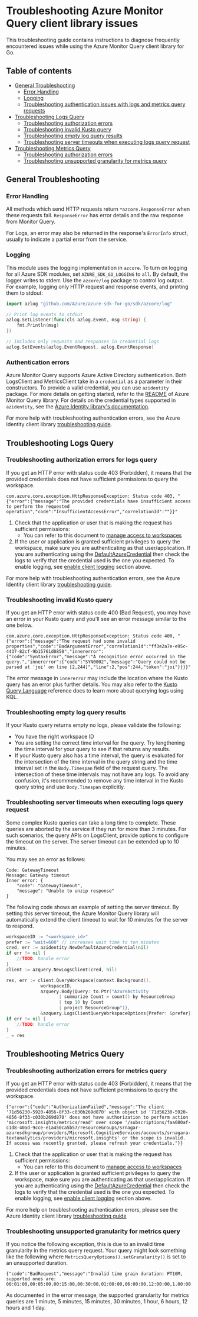 # Troubleshooting Azure Monitor Query client library issues

This troubleshooting guide contains instructions to diagnose frequently encountered issues while using the Azure
Monitor Query client library for Go.

## Table of contents

* [General Troubleshooting](#general-troubleshooting)
    * [Error Handling](#error-handling)
    * [Logging](#logging)
    * [Troubleshooting authentication issues with logs and metrics query requests](#authentication-errors)
* [Troubleshooting Logs Query](#troubleshooting-logs-query)
    * [Troubleshooting authorization errors](#troubleshooting-authorization-errors-for-logs-query)
    * [Troubleshooting invalid Kusto query](#troubleshooting-invalid-kusto-query)
    * [Troubleshooting empty log query results](#troubleshooting-empty-log-query-results)
    * [Troubleshooting server timeouts when executing logs query request](#troubleshooting-server-timeouts-when-executing-logs-query-request)
* [Troubleshooting Metrics Query](#troubleshooting-metrics-query)
    * [Troubleshooting authorization errors](#troubleshooting-authorization-errors-for-metrics-query)
    * [Troubleshooting unsupported granularity for metrics query](#troubleshooting-unsupported-granularity-for-metrics-query)

## General Troubleshooting

### Error Handling

All methods which send HTTP requests return `*azcore.ResponseError` when these requests fail. `ResponseError` has error details and the raw response from Monitor Query.

For Logs, an error may also be returned in the response's `ErrorInfo` struct, usually to indicate a partial error from the service.

### Logging

This module uses the logging implementation in `azcore`. To turn on logging for all Azure SDK modules, set `AZURE_SDK_GO_LOGGING` to `all`. By default, the logger writes to stderr. Use the `azcore/log` package to control log output. For example, logging only HTTP request and response events, and printing them to stdout:

```go
import azlog "github.com/Azure/azure-sdk-for-go/sdk/azcore/log"

// Print log events to stdout
azlog.SetListener(func(cls azlog.Event, msg string) {
	fmt.Println(msg)
})

// Includes only requests and responses in credential logs
azlog.SetEvents(azlog.EventRequest, azlog.EventResponse)
```

### Authentication errors

Azure Monitor Query supports Azure Active Directory authentication. Both LogsClient and
MetricsClient take in a `credential` as a parameter in their constructors. To provide a valid credential, you can use
`azidentity` package. For more details on getting started, refer to
the [README][readme_authentication]
of Azure Monitor Query library. For details on the credential types supported in `azidentity`, see the [Azure Identity library's documentation][azidentity_docs].

For more help with troubleshooting authentication errors, see the Azure Identity client library [troubleshooting guide][azidentity_troubleshooting].

## Troubleshooting Logs Query

### Troubleshooting authorization errors for logs query

If you get an HTTP error with status code 403 (Forbidden), it means that the provided credentials does not have
sufficient permissions to query the workspace.
```text
com.azure.core.exception.HttpResponseException: Status code 403, "{"error":{"message":"The provided credentials have insufficient access to perform the requested operation","code":"InsufficientAccessError","correlationId":""}}"
```

1. Check that the application or user that is making the request has sufficient permissions:
    * You can refer to this document to [manage access to workspaces][workspace_access]
2. If the user or application is granted sufficient privileges to query the workspace, make sure you are
   authenticating as that user/application. If you are authenticating using the
   [DefaultAzureCredential][default_azure_cred]
   then check the logs to verify that the credential used is the one you expected. To enable logging, see [enable
   client logging](#logging) section above.

For more help with troubleshooting authentication errors, see the Azure Identity client library [troubleshooting guide][azidentity_troubleshooting].

### Troubleshooting invalid Kusto query

If you get an HTTP error with status code 400 (Bad Request), you may have an error in your Kusto query and you'll
see an error message similar to the one below.

```text
com.azure.core.exception.HttpResponseException: Status code 400, "{"error":{"message":"The request had some invalid properties","code":"BadArgumentError","correlationId":"ff3e2a7e-e95c-4437-82cf-9b15761d0850","innererror":{"code":"SyntaxError","message":"A recognition error occurred in the query.","innererror":{"code":"SYN0002","message":"Query could not be parsed at 'joi' on line [2,244]","line":2,"pos":244,"token":"joi"}}}}"
```

The error message in `innererror` may include the location where the Kusto query has an error plus further details. You may also refer to the [Kusto Query Language][kusto] reference docs to learn more about querying logs using KQL.

### Troubleshooting empty log query results

If your Kusto query returns empty no logs, please validate the following:

- You have the right workspace ID
- You are setting the correct time interval for the query. Try lengthening the time interval for your query to see if that
  returns any results.
- If your Kusto query also has a time interval, the query is evaluated for the intersection of the time interval in the
  query string and the time interval set in the `Body.Timespan` field of the request query. The intersection of
  these time intervals may not have any logs. To avoid any confusion, it's recommended to remove any time interval in
  the Kusto query string and use `Body.Timespan` explicitly.

### Troubleshooting server timeouts when executing logs query request

Some complex Kusto queries can take a long time to complete. These queries are aborted by the service if they run for more than 3 minutes. For such scenarios, the query APIs on LogsClient, provide options to configure the timeout on the server. The server timeout can be extended up to 10 minutes.

You may see an error as follows:

```
Code: GatewayTimeout
Message: Gateway timeout
Inner error: {
    "code": "GatewayTimeout",
    "message": "Unable to unzip response"
}
```

The following code shows an example of setting the server timeout. By setting this server timeout, the Azure Monitor Query library will automatically extend the client timeout to wait for 10 minutes for the server to respond. 

```go
workspaceID := "<workspace_id>"
prefer := "wait=600" // increases wait time to ten minutes
cred, err := azidentity.NewDefaultAzureCredential(nil)
if err != nil {
    //TODO: handle error
}
client := azquery.NewLogsClient(cred, nil)

res, err := client.QueryWorkspace(context.Background(), 
             workspaceID, 
             azquery.Body{Query: to.Ptr("AzureActivity
                    | summarize Count = count() by ResourceGroup
                    | top 10 by Count
                    | project ResourceGroup")}, 
             &azquery.LogsClientQueryWorkspaceOptions{Prefer: &prefer})
if err != nil {
    //TODO: handle error
}
_ = res
```

## Troubleshooting Metrics Query

### Troubleshooting authorization errors for metrics query

If you get an HTTP error with status code 403 (Forbidden), it means that the provided credentials does not have
sufficient permissions to query the workspace.
```text
{"error":{"code":"AuthorizationFailed","message":"The client '71d56230-5920-4856-8f33-c030b269d870' with object id '71d56230-5920-4856-8f33-c030b269d870' does not have authorization to perform action 'microsoft.insights/metrics/read' over scope '/subscriptions/faa080af-c1d8-40ad-9cce-e1a450ca5b57/resourceGroups/srnagar-azuresdkgroup/providers/Microsoft.CognitiveServices/accounts/srnagara-textanalytics/providers/microsoft.insights' or the scope is invalid. If access was recently granted, please refresh your credentials."}}
```

1. Check that the application or user that is making the request has sufficient permissions:
    * You can refer to this document to [manage access to workspaces][workspace_access]
2. If the user or application is granted sufficient privileges to query the workspace, make sure you are
   authenticating as that user/application. If you are authenticating using the
   [DefaultAzureCredential][default_azure_cred]
   then check the logs to verify that the credential used is the one you expected. To enable logging, see [enable
   client logging](#logging) section above.

For more help on troubleshooting authentication errors, please see the Azure Identity client library [troubleshooting
guide][azidentity_troubleshooting]

### Troubleshooting unsupported granularity for metrics query

If you notice the following exception, this is due to an invalid time granularity in the metrics query request. Your
query might look something like the following where `MetricsQueryOptions().setGranularity()` is set to an unsupported
duration.

```text
{"code":"BadRequest","message":"Invalid time grain duration: PT10M, supported ones are: 00:01:00,00:05:00,00:15:00,00:30:00,01:00:00,06:00:00,12:00:00,1.00:00:00"}
```

As documented in the error message, the supported granularity for metrics queries are 1 minute, 5 minutes, 15 minutes,
30 minutes, 1 hour, 6 hours, 12 hours and 1 day.

<!-- LINKS -->
[azidentity_docs]: https://pkg.go.dev/github.com/Azure/azure-sdk-for-go/sdk/azidentity
[azidentity_troubleshooting]: https://github.com/Azure/azure-sdk-for-go/blob/main/sdk/azidentity/TROUBLESHOOTING.md
[default_azure_cred]: https://github.com/Azure/azure-sdk-for-go/tree/main/sdk/azidentity#defaultazurecredential
[kusto]: https://docs.microsoft.com/azure/data-explorer/kusto/query
[readme_authentication]: https://github.com/Azure/azure-sdk-for-go/tree/main/sdk/monitor/azquery#authentication
[workspace_access]: https://docs.microsoft.com/azure/azure-monitor/logs/manage-access#manage-access-using-workspace-permissions

